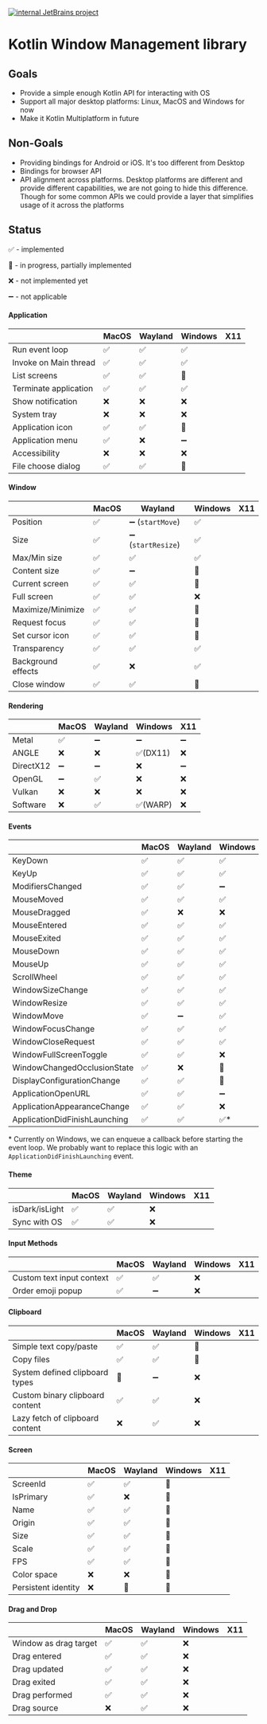 [![internal JetBrains project](https://jb.gg/badges/internal.svg)](https://confluence.jetbrains.com/display/ALL/JetBrains+on+GitHub)
# Kotlin Window Management library


## Goals
* Provide a simple enough Kotlin API for interacting with OS
* Support all major desktop platforms: Linux, MacOS and Windows for now
* Make it Kotlin Multiplatform in future

## Non-Goals
* Providing bindings for Android or iOS. It's too different from Desktop
* Bindings for browser API
* API alignment across platforms. Desktop platforms are different and provide different capabilities, we are not going to hide this difference. Though for some common APIs we could provide a layer that simplifies usage of it across the platforms

## Status

✅ - implemented

🚧 - in progress, partially implemented

❌ - not implemented yet

➖ - not applicable

#### Application

|                       | MacOS | Wayland | Windows | X11 |
| --------------------- | ----- | ------- | ------- | --- |
| Run event loop        | ✅    | ✅      | ✅      |     |
| Invoke on Main thread | ✅    | ✅      | ✅      |     |
| List screens          | ✅    | ✅      | 🚧      |     |
| Terminate application | ✅    | ✅      | ✅      |     |
| Show notification     | ❌    | ❌      | ❌      |     |
| System tray           | ❌    | ❌      | ❌      |     |
| Application icon      | ✅    | ✅      | 🚧      |     |
| Application menu      | ✅    | ❌      | ➖      |     |
| Accessibility         | ❌    | ❌      | ❌      |     |
| File choose dialog    | ✅    | ✅      | 🚧      |     |

#### Window

|                    | MacOS | Wayland            | Windows | X11 |
| ------------------ | ----- | ------------------ | ------- | --- |
| Position           | ✅    | ➖ (`startMove`)   | ✅      |     |
| Size               | ✅    | ➖ (`startResize`) | ✅      |     |
| Max/Min size       | ✅    | ✅                 | ✅      |     |
| Content size       | ✅    | ➖                 | 🚧      |     |
| Current screen     | ✅    | ✅                 | 🚧      |     |
| Full screen        | ✅    | ✅                 | ❌      |     |
| Maximize/Minimize  | ✅    | ✅                 | 🚧      |     |
| Request focus      | ✅    | ✅                 | 🚧      |     |
| Set cursor icon    | ✅    | ✅                 | 🚧      |     |
| Transparency       | ✅    | ✅                 | ✅      |     |
| Background effects | ✅    | ❌                 | ✅      |     |
| Close window       | ✅    | ✅                 | 🚧      |     |

#### Rendering

|           | MacOS | Wayland | Windows  | X11 |
| --------- | ----- | ------- | -------- | --- |
| Metal     | ✅    | ➖      | ➖       | ➖   |
| ANGLE     | ❌    | ❌      | ✅(DX11) | ❌   |
| DirectX12 | ➖    | ➖      | ❌       | ➖   |
| OpenGL    | ➖    | ✅      | ❌       | ❌   |
| Vulkan    | ❌    | ❌      | ❌       | ❌   |
| Software  | ❌    | ✅      | ✅(WARP) | ❌   |

#### Events

|                               | MacOS | Wayland | Windows | X11 |
| ----------------------------- | ----- | ------- | ------- | --- |
| KeyDown                       | ✅    | ✅      | ✅      |     |
| KeyUp                         | ✅    | ✅      | ✅      |     |
| ModifiersChanged              | ✅    | ✅      | ➖      |     |
| MouseMoved                    | ✅    | ✅      | ✅      |     |
| MouseDragged                  | ✅    | ❌      | ❌      |     |
| MouseEntered                  | ✅    | ✅      | ✅      |     |
| MouseExited                   | ✅    | ✅      | ✅      |     |
| MouseDown                     | ✅    | ✅      | ✅      |     |
| MouseUp                       | ✅    | ✅      | ✅      |     |
| ScrollWheel                   | ✅    | ✅      | ✅      |     |
| WindowSizeChange              | ✅    | ✅      | ✅      |     |
| WindowResize                  | ✅    | ✅      | ✅      |     |
| WindowMove                    | ✅    | ➖      | ✅      |     |
| WindowFocusChange             | ✅    | ✅      | ✅      |     |
| WindowCloseRequest            | ✅    | ✅      | ✅      |     |
| WindowFullScreenToggle        | ✅    | ✅      | ❌      |     |
| WindowChangedOcclusionState   | ✅    | ❌      | 🚧      |     |
| DisplayConfigurationChange    | ✅    | ✅      | 🚧      |     |
| ApplicationOpenURL            | ✅    | ✅      | ➖      |     |
| ApplicationAppearanceChange   | ✅    | ✅      | ❌      |     |
| ApplicationDidFinishLaunching | ✅    | ✅      | ✅*     |     |

\* Currently on Windows, we can enqueue a callback before starting the event loop. We probably want to replace this logic with an `ApplicationDidFinishLaunching` event.

#### Theme

|                | MacOS | Wayland | Windows | X11 |
| -------------- | ----- | ------- | ------- | --- |
| isDark/isLight | ✅    | ✅      | ❌      |     |
| Sync with OS   | ✅    | ✅      | ❌      |     |

#### Input Methods

|                           | MacOS | Wayland | Windows | X11 |
| ------------------------- | ----- | ------- | ------- | --- |
| Custom text input context | ✅    | ✅      | ❌      |     |
| Order emoji popup         | ✅    | ➖      | ❌      |     |

#### Clipboard

|                                 | MacOS | Wayland | Windows | X11 |
| ------------------------------- | ----- | ------- | ------- | --- |
| Simple text copy/paste          | ✅    | ✅      | 🚧      |     |
| Copy files                      | ✅    | ✅      | 🚧      |     |
| System defined clipboard types  | 🚧    | ➖      | ❌      |     |
| Custom binary clipboard content | ✅    | ✅      | ❌      |     |
| Lazy fetch of clipboard content | ❌    | ✅      | ❌      |     |

#### Screen

|                     | MacOS | Wayland | Windows | X11 |
| ------------------- | ----- | ------- | ------- | --- |
| ScreenId            | ✅    | ✅      | 🚧      |     |
| IsPrimary           | ✅    | ❌      | 🚧      |     |
| Name                | ✅    | ✅      | 🚧      |     |
| Origin              | ✅    | ✅      | 🚧      |     |
| Size                | ✅    | ✅      | 🚧      |     |
| Scale               | ✅    | ✅      | 🚧      |     |
| FPS                 | ✅    | ✅      | 🚧      |     |
| Color space         | ❌    | ❌      | 🚧      |     |
| Persistent identity | ❌    | 🚧      | 🚧      |     |



#### Drag and Drop

|                       | MacOS | Wayland | Windows | X11 |
| --------------------- | ----- | ------- | ------- | --- |
| Window as drag target | ✅    | ✅      | ❌      |     |
| Drag entered          | ✅    | ✅      | ❌      |     |
| Drag updated          | ✅    | ✅      | ❌      |     |
| Drag exited           | ✅    | ✅      | ❌      |     |
| Drag performed        | ✅    | ✅      | ❌      |     |
| Drag source           | ❌    | ✅      | ❌      |     |
